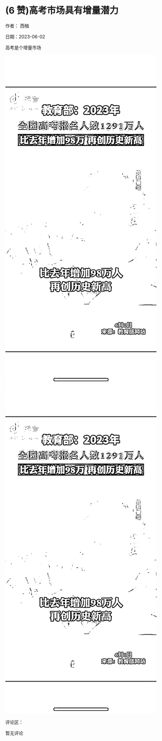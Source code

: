 
# (6 赞)高考市场具有增量潜力

作者：  西柚

日期：2023-06-02

高考是个增量市场

![](img/gaokao-xiangguan_0820.png)![](img/gaokao-xiangguan_0825.png)

评论区：

暂无评论
